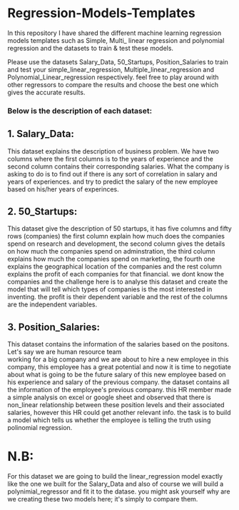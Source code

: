 # Regression-Models-Templates
In this repository I have shared the different machine learning regression models templates such as Simple, Multi_ linear regression and polynomial regression and the datasets to train &amp; test these models.

Please use the datasets Salary_Data, 50_Startups, Position_Salaries to train and test your simple_linear_regression, Multiple_linear_regression and Polynomial_Linear_regression respectively. feel free to play around with other regressors to compare the results and choose the best one which gives the accurate results.

### Below is the description of each dataset:

## 1. Salary_Data: 
This dataset explains the description of business problem. We have two columns where the first columns is to the years of experience and the second column contains their corresponding salaries. What the company is asking to do is to find out if there is any sort of correlation in salary and years of experiences. and try to predict the salary of the new employee based on his/her years of experinces.

## 2. 50_Startups:
This dataset give the description of 50 startups, it has five columns and fifty rows (companies) the first column explain                 how much does the companies spend on research and development, the second column gives the details on how much the                       companies spend on adminstration, the third column explains how much the companies spend on marketing, the fourth one                     explains the geographical location of the companies and the rest column explains the profit of each companies for that                   financial. we dont know the companies  and the challenge here is to analyse this dataset and create the model that will                   tell which types of companies is the most interested in inventing. the profit is their dependent variable and the rest of                 the columns are the independent variables.

## 3.  Position_Salaries: 
This dataset contains the information of the salaries based on the positons. Let's say we are human resource team  
working for a big company and we are about to hire a new employee in this company, this employee has a great potential and now it is time to negotiate about what is going to be the future salary of this new employee based on his experience and  salary of the previous company. the dataset contains all the information of the employee's previous company. this HR member made a simple analysis on excel or google sheet and observed that there is non_linear relationship between these position levels and their associated salaries, however this HR could get another relevant info. the task is to build a model which tells us whether the employee is telling the truth using polinomial regression. 
# N.B: 
For this dataset we are going to build the linear_regression model exactly like the one we built for the Salary_Data and also of course we will build a polynimial_regressor and fit it to the datase. you might ask yourself why are we creating these two models here; it's simply to compare them.
